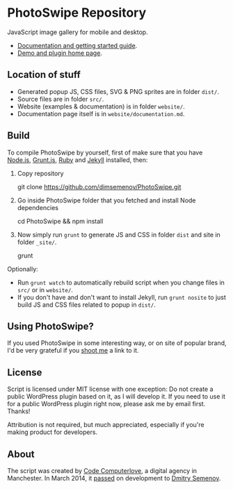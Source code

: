 # PhotoSwipe Repository

JavaScript image gallery for mobile and desktop. 

- [Documentation and getting started guide](http://photoswipe.com/documentation.html).
- [Demo and plugin home page](http://photoswipe.com).

## Location of stuff

- Generated popup JS, CSS files, SVG & PNG sprites are in folder `dist/`.
- Source files are in folder `src/`.
- Website (examples & documentation) is in folder `website/`.
- Documentation page itself is in `website/documentation.md`.


## Build 

To compile PhotoSwipe by yourself, first of make sure that you have [Node.js](http://nodejs.org/), [Grunt.js](https://github.com/cowboy/grunt), [Ruby](http://www.ruby-lang.org/) and [Jekyll](https://github.com/mojombo/jekyll/) installed, then:

1) Copy repository

	git clone https://github.com/dimsemenov/PhotoSwipe.git

2) Go inside PhotoSwipe folder that you fetched and install Node dependencies

	cd PhotoSwipe && npm install

3) Now simply run `grunt` to generate JS and CSS in folder `dist` and site in folder `_site/`.

	grunt

Optionally:

- Run `grunt watch` to automatically rebuild script when you change files in `src/` or in `website/`.
- If you don't have and don't want to install Jekyll, run `grunt nosite` to just build JS and CSS files related to popup in `dist/`.

## Using PhotoSwipe?

If you used PhotoSwipe in some interesting way, or on site of popular brand, I'd be very grateful if you <a href='mailto:diiiimaaaa@gmail.com?subject="Site that uses PhotoSwipe"'>shoot me</a> a link to it.

## License

Script is licensed under MIT license with one exception: Do not create a public WordPress plugin based on it, as I will develop it. If you need to use it for a public WordPress plugin right now, please ask me by email first. Thanks!

Attribution is not required, but much appreciated, especially if you're making product for developers.

## About

The script was created by [Code Computerlove](http://www.codecomputerlove.com/), a digital agency in Manchester. In March 2014, it [passed](https://twitter.com/PhotoSwipe/status/444134042787930113) on development to [Dmitry Semenov](http://twitter.com/dimsemenov).